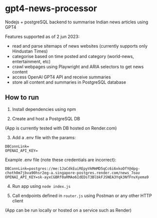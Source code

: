 # gpt4-news-processor

Nodejs + postgreSQL backend to summarise Indian news articles using GPT4

Features supported as of 2 jun 2023:
 - read and parse sitemaps of news websites (currently supports only Hindustan Times)
 - categorise based on time posted and category (world-news, entertainment, etc)
 - crawl webpages using Playwright and ARIA selectors to get news content
 - access OpenAI GPT4 API and receive summaries
 - store all content and summaries in PostgreSQL database

## How to run

1. Install dependencies using npm

2. Create and host a PostgreSQL DB

(App is currently tested with DB hosted on Render.com)

3. Add a .env file with the params:

```
DBConnLink=
OPENAI_API_KEY=
```

Example .env file (note these credentials are incorrect):

```
DBConnLink=postgres://me:1JaCdkEuiREpyVkMmMD5qCc6i6xkoOfY@dpg-choth0m7jbva90hsr2eg-a.singapore-postgres.render.com/news_7oav
OPENAI_API_KEY=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
```

4. Run app using `node index.js`

5. Call endpoints defined in `router.js` using Postman or any other HTTP client

(App can be run locally or hosted on a service such as Render)

